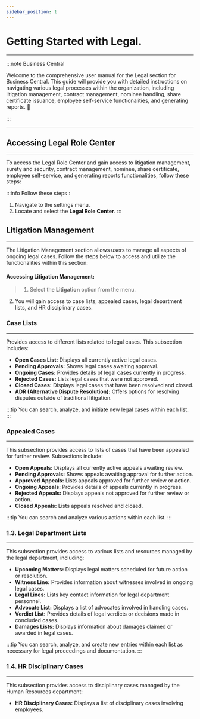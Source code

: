 ```yaml
---
sidebar_position: 1
---
```


# Getting Started with Legal.
---

:::note Business Central
<div class="container">
    <div class="custom-note">
        <p>Welcome to the comprehensive user manual for the Legal section for Business Central. This guide will provide you with detailed instructions on navigating various legal processes within the organization, including litigation management, contract management, nominee handling, share certificate issuance, employee self-service functionalities, and generating reports. 🤗</p>
    </div>
</div>
:::

---

## Accessing Legal Role Center
---

To access the Legal Role Center and gain access to litigation management, surety and security, contract management, nominee, share certificate, employee self-service, and generating reports functionalities, follow these steps:

:::info Follow these steps :
1. Navigate to the settings menu.
2. Locate and select the **Legal Role Center**.
:::

## Litigation Management
---

The Litigation Management section allows users to manage all aspects of ongoing legal cases. Follow the steps below to access and utilize the functionalities within this section:

#### Accessing Litigation Management:

> 1. Select the **Litigation** option from the menu.
2. You will gain access to case lists, appealed cases, legal department lists, and HR disciplinary cases.

### Case Lists
---

Provides access to different lists related to legal cases. This subsection includes:

- **Open Cases List:** Displays all currently active legal cases.
- **Pending Approvals:** Shows legal cases awaiting approval.
- **Ongoing Cases:** Provides details of legal cases currently in progress.
- **Rejected Cases:** Lists legal cases that were not approved.
- **Closed Cases:** Displays legal cases that have been resolved and closed.
- **ADR (Alternative Dispute Resolution):** Offers options for resolving disputes outside of traditional litigation.

:::tip
You can search, analyze, and initiate new legal cases within each list.
:::

### Appealed Cases
---

This subsection provides access to lists of cases that have been appealed for further review. Subsections include:

- **Open Appeals:** Displays all currently active appeals awaiting review.
- **Pending Approvals:** Shows appeals awaiting approval for further action.
- **Approved Appeals:** Lists appeals approved for further review or action.
- **Ongoing Appeals:** Provides details of appeals currently in progress.
- **Rejected Appeals:** Displays appeals not approved for further review or action.
- **Closed Appeals:** Lists appeals resolved and closed.

:::tip
You can search and analyze various actions within each list.
:::

### 1.3. Legal Department Lists
---

This subsection provides access to various lists and resources managed by the legal department, including:

- **Upcoming Matters:** Displays legal matters scheduled for future action or resolution.
- **Witness Line:** Provides information about witnesses involved in ongoing legal cases.
- **Legal Lines:** Lists key contact information for legal department personnel.
- **Advocate List:** Displays a list of advocates involved in handling cases.
- **Verdict List:** Provides details of legal verdicts or decisions made in concluded cases.
- **Damages Lists:** Displays information about damages claimed or awarded in legal cases.

:::tip
You can search, analyze, and create new entries within each list as necessary for legal proceedings and documentation.
:::

### 1.4. HR Disciplinary Cases
---

This subsection provides access to disciplinary cases managed by the Human Resources department:

- **HR Disciplinary Cases:** Displays a list of disciplinary cases involving employees.

